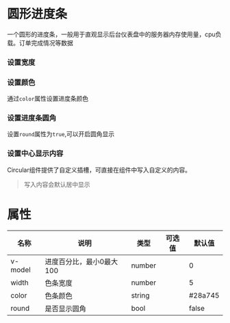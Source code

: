 # 圆形进度条

一个圆形的进度条，一般用于直观显示后台仪表盘中的服务器内存使用量，cpu负载。订单完成情况等数据

### 设置宽度

<demo path="./CircularDemo1.vue"></demo>

### 设置颜色

通过`color`属性设置进度条颜色

<demo path="./CircularDemo2.vue"></demo>

### 设置进度条圆角

设置`round`属性为`true`,可以开启圆角显示

<demo path="./CircularDemo3.vue"></demo>

### 设置中心显示内容

Circular组件提供了自定义插槽，可直接在组件中写入自定义的内容。

> 写入内容会默认居中显示

<demo path="./CircularDemo4.vue"></demo>



# 属性

| 名称    | 说明                     | 类型   | 可选值 | 默认值   |
| ------- | ------------------------ | ------ | ------ | -------- |
| v-model | 进度百分比，最小0最大100 | number |        | 0        |
| width   | 色条宽度                 | number |        | 5        |
| color   | 色条颜色                 | string |        | \#28a745 |
| round   | 是否显示圆角             | bool   |        | false    |

